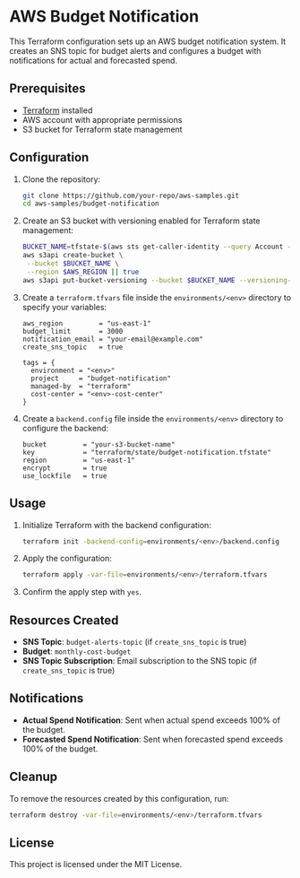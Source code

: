 # AWS Budget Notification

This Terraform configuration sets up an AWS budget notification system. It creates an SNS topic for budget alerts and configures a budget with notifications for actual and forecasted spend.

## Prerequisites

- [Terraform](https://www.terraform.io/downloads.html) installed
- AWS account with appropriate permissions
- S3 bucket for Terraform state management

## Configuration

1. Clone the repository:

   ```sh
   git clone https://github.com/your-repo/aws-samples.git
   cd aws-samples/budget-notification
   ```

2. Create an S3 bucket with versioning enabled for Terraform state management:

   ```sh
   BUCKET_NAME=tfstate-$(aws sts get-caller-identity --query Account --output text)
   aws s3api create-bucket \
    --bucket $BUCKET_NAME \
    --region $AWS_REGION || true
   aws s3api put-bucket-versioning --bucket $BUCKET_NAME --versioning-configuration Status=Enabled
   ```

3. Create a `terraform.tfvars` file inside the `environments/<env>` directory to specify your variables:

   ```hcl
   aws_region         = "us-east-1"
   budget_limit       = 3000
   notification_email = "your-email@example.com"
   create_sns_topic   = true

   tags = {
     environment = "<env>"
     project     = "budget-notification"
     managed-by  = "terraform"
     cost-center = "<env>-cost-center"
   }
   ```

4. Create a `backend.config` file inside the `environments/<env>` directory to configure the backend:

   ```hcl
   bucket         = "your-s3-bucket-name"
   key            = "terraform/state/budget-notification.tfstate"
   region         = "us-east-1"
   encrypt        = true
   use_lockfile   = true
   ```

## Usage

1. Initialize Terraform with the backend configuration:

   ```sh
   terraform init -backend-config=environments/<env>/backend.config
   ```

2. Apply the configuration:

   ```sh
   terraform apply -var-file=environments/<env>/terraform.tfvars
   ```

3. Confirm the apply step with `yes`.

## Resources Created

- **SNS Topic**: `budget-alerts-topic` (if `create_sns_topic` is true)
- **Budget**: `monthly-cost-budget`
- **SNS Topic Subscription**: Email subscription to the SNS topic (if `create_sns_topic` is true)

## Notifications

- **Actual Spend Notification**: Sent when actual spend exceeds 100% of the budget.
- **Forecasted Spend Notification**: Sent when forecasted spend exceeds 100% of the budget.

## Cleanup

To remove the resources created by this configuration, run:

```sh
terraform destroy -var-file=environments/<env>/terraform.tfvars
```

## License

This project is licensed under the MIT License.
